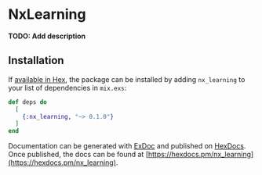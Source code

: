# NxLearning

**TODO: Add description**

## Installation

If [available in Hex](https://hex.pm/docs/publish), the package can be installed
by adding `nx_learning` to your list of dependencies in `mix.exs`:

```elixir
def deps do
  [
    {:nx_learning, "~> 0.1.0"}
  ]
end
```

Documentation can be generated with [ExDoc](https://github.com/elixir-lang/ex_doc)
and published on [HexDocs](https://hexdocs.pm). Once published, the docs can
be found at [https://hexdocs.pm/nx_learning](https://hexdocs.pm/nx_learning).

